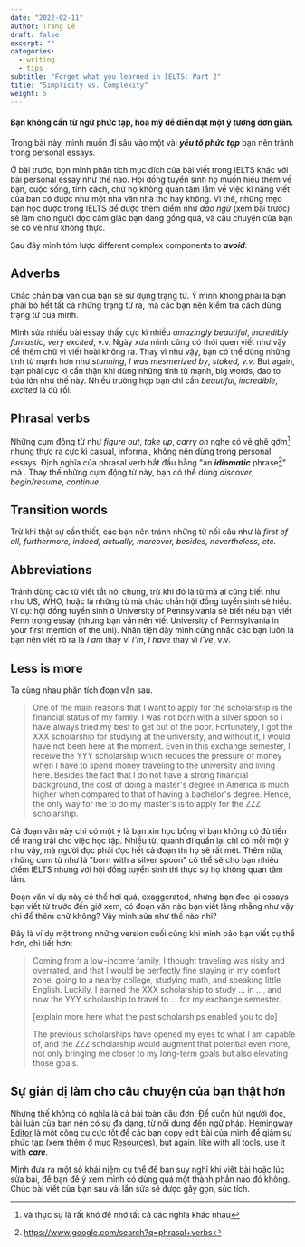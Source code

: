```yaml
---
date: "2022-02-11"
author: Trang Lê
draft: false
excerpt: ""
categories:
  - writing
  - tips
subtitle: "Forget what you learned in IELTS: Part 2"
title: "Simplicity vs. Complexity"
weight: 5
---
```


#### 

#### Bạn không cần từ ngữ phức tạp, hoa mỹ để diễn đạt một ý tưởng đơn giản.

Trong bài này, mình muốn đi sâu vào một vài ***yếu tố phức tạp*** bạn nên tránh trong personal essays.

Ở bài trước, bọn mình phân tích mục đích của bài viết trong IELTS khác với bài personal essay như thế nào.
Hội đồng tuyển sinh họ muốn hiểu thêm về bạn, cuộc sống, tính cách, chứ họ không quan tâm lắm về việc kĩ năng viết của bạn có được như một nhà văn nhà thơ hay không.
Vì thế, những mẹo bạn học được trong IELTS để được thêm điểm như *đảo ngữ* (xem bài trước) sẽ làm cho người đọc cảm giác bạn đang gồng quá, và câu chuyện của bạn sẽ có vẻ như không thực.

Sau đây mình tóm lược different complex components to ***avoid***:

## Adverbs

Chắc chắn bài văn của bạn sẽ sử dụng trạng từ.
Ý mình không phải là bạn phải bỏ hết tất cả những trạng từ ra, mà các bạn nên kiểm tra cách dùng trạng từ của mình.

Mình sửa nhiều bài essay thấy cực kì nhiều *amazingly beautiful*, *incredibly fantastic*, *very excited*, v.v.
Ngày xưa mình cũng có thói quen viết như vậy để thêm chữ vì viết hoài không ra.
Thay vì như vậy, bạn có thể dùng những tính từ mạnh hơn như *stunning*, *I was mesmerized by*, *stoked, v.v*.
But again, bạn phải cực kì cẩn thận khi dùng những tính từ mạnh, big words, đao to búa lớn như thế này.
Nhiều trường hợp bạn chỉ cần *beautiful*, *incredible*, *excited* là đủ rồi.

## Phrasal verbs

Những cụm động từ như *figure out*, *take up*, *carry on* nghe có vẻ ghê gớm[^1] nhưng thực ra cực kì casual, informal, không nên dùng trong personal essays.
Định nghĩa của phrasal verb bắt đầu bằng "an ***idiomatic*** phrase[^2]" mà
. Thay thế những cụm động từ này, bạn có thể dùng *discover*, *begin/resume*, *continue.*

[^1]: và thực sự là rất khó để nhớ tất cả các nghĩa khác nhau

[^2]: <https://www.google.com/search?q=phrasal+verbs>

## Transition words

Trừ khi thật sự cần thiết, các bạn nên tránh những từ nối câu như là *first of all, furthermore, indeed, actually, moreover, besides, nevertheless, etc.*

## Abbreviations

Tránh dùng các từ viết tắt nói chung, trừ khi đó là từ mà ai cũng biết như như US, WHO, hoặc là những từ mà chắc chắn hội đồng tuyển sinh sẽ hiểu.
Ví dụ: hội đồng tuyển sinh ở University of Pennsylvania sẽ biết nếu bạn viết Penn trong essay (nhưng bạn vẫn nên viết University of Pennsylvania in your first mention of the uni).
Nhân tiện đây mình cũng nhắc các bạn luôn là bạn nên viết rõ ra là *I am* thay vì *I'm*, *I have* thay vì *I've*, v.v.

## Less is more

Ta cùng nhau phân tích đoạn văn sau.

> One of the main reasons that I want to apply for the scholarship is the financial status of my family.
> I was not born with a silver spoon so I have always tried my best to get out of the poor.
> Fortunately, I got the XXX scholarship for studying at the university, and without it, I would have not been here at the moment.
> Even in this exchange semester, I receive the YYY scholarship which reduces the pressure of money when I have to spend money traveling to the university and living here.
> Besides the fact that I do not have a strong financial background, the cost of doing a master's degree in America is much higher when compared to that of having a bachelor's degree.
> Hence, the only way for me to do my master's is to apply for the ZZZ scholarship.

Cả đoạn văn này chỉ có một ý là bạn xin học bổng vì bạn không có đủ tiền để trang trải cho việc học tập.
Nhiều từ, quanh đi quẩn lại chỉ có mỗi một ý như vậy, mà người đọc phải đọc hết cả đoạn thì họ sẽ rất mệt.
Thêm nữa, những cụm từ như là "born with a silver spoon" có thể sẽ cho bạn nhiều điểm IELTS nhưng với hội đồng tuyển sinh thì thực sự họ không quan tâm lắm.

Đoạn văn ví dụ này có thể hơi quá, exaggerated, nhưng bạn đọc lại essays bạn viết từ trước đến giờ xem, có đoạn văn nào bạn viết lằng nhằng như vậy chỉ để thêm chữ không?
Vậy mình sửa như thế nào nhỉ?

Đây là ví dụ một trong những version cuối cùng khi mình bảo bạn viết cụ thể hơn, chi tiết hơn:

> Coming from a low-income family, I thought traveling was risky and overrated, and that I would be perfectly fine staying in my comfort zone, going to a nearby college, studying math, and speaking little English.
> Luckily, I earned the XXX scholarship to study ... in ..., and now the YYY scholarship to travel to ... for my exchange semester.
>
> \[explain more here what the past scholarships enabled you to do\]
>
> The previous scholarships have opened my eyes to what I am capable of, and the ZZZ scholarship would augment that potential even more, not only bringing me closer to my long-term goals but also elevating those goals.

## Sự giản dị làm cho câu chuyện của bạn thật hơn

Nhưng thế không có nghĩa là cả bài toàn câu đơn.
Để cuốn hút người đọc, bài luận của bạn nên có sự đa dạng, từ nội dung đến ngữ pháp.
[Hemingway Editor](https://hemingwayapp.com/) là một công cụ cực tốt để các bạn copy edit bài của mình để giảm sự phức tạp (xem thêm ở mục [Resources](../../../resources/bunch-of-links/)), but again, like with all tools, use it with ***care***.

Mình đưa ra một số khái niệm cụ thể để bạn suy nghĩ khi viết bài hoặc lúc sửa bài, để bạn để ý xem mình có dùng quá một thành phần nào đó không.
Chúc bài viết của bạn sau vài lần sửa sẽ được gãy gọn, súc tích.

